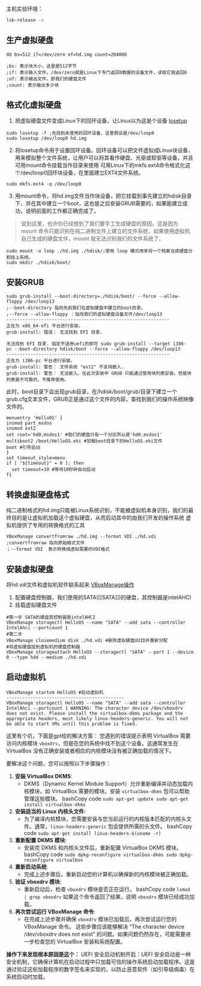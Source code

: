 主机实验环境：
```bash
lsb-release -a
```
## 生产虚拟硬盘
```
dd bs=512 if=/dev/zero of=hd.img count=204800

;bs: 表示块大小，这里是512字节
;if: 表示输入文件，/dev/zero就是Linux下专门返回0数据的设备文件，读取它就返回0
;of: 表示输出文件，即我们的硬盘文件
;count: 表示输出多少块
```

## 格式化虚拟硬盘
1. 把虚拟硬盘文件变成Linux下的回环设备，让Linux以为这是个设备 [losetup](https://wangchujiang.com/linux-command/c/losetup.html)
```
sudo losetup -f ;先找到未使用的回环设备，这里假设是/dev/loop0
sudo losetup /dev/loop0 hd.img
```
2. 将losetup命令用于设置回环设备。回环设备可以把文件虚拟成Linux块设备，用来模拟整个文件系统，让用户可以将其看作硬盘、光驱或软驱等设备，并且可用mount命令挂载当作目录来使用
   可用Linux下的mkfs.ext4命令格式化这个/dev/loop0回环块设备，在里面建立EXT4文件系统。
```
sudo mkfs.ext4 -q /dev/loop0   
```
3. 用mount命令，将hd.img文件当作块设备，把它挂载到事先建立的hdisk目录下，并在其中建立一个boot，这也是之后安装GRUB需要的，如果能建立成功，说明前面的工作都正确完成了。
> 说到这里，也许你已经想到了我们要手工生成硬盘的原因。这是因为 mount 命令只能识别在纯二进制文件上建立的文件系统，如果使用虚拟机自己生成的硬盘文件，mount 就无法识别我们的文件系统了。
```
sudo mount -o loop ./hd.img ./hdisk/;使用 loop 模式用来将一个档案当成硬盘分割挂上系统。
sudo mkdir ./hdisk/boot/
```

## 安装GRUB
```
sudo grub-install --boot-directory=./hdisk/boot/ --force --allow-floppy /dev/loop13
;--boot-directory 指向先前我们在虚拟硬盘中建立的boot目录。
;--force --allow-floppy ：指向我们的虚拟硬盘设备文件/dev/loop13
-------------------------------------------------------------
正在为 x86_64-efi 平台进行安装。  
grub-install: 错误： 无法找到 EFI 目录、

无法找到 EFI 目录. 指定不适用uefi的即可 sudo grub-install --target i386-pc --boot-directory hdisk/boot --force --allow-floppy /dev/loop13
-------------------------------------------------------------
正在为 i386-pc 平台进行安装。  
grub-install: 警告： 文件系统 "ext2" 不支持嵌入.  
grub-install: 警告： 无法嵌入。在此次安装中 GRUB 只能通过使用块列表安装。但是块列表是不可靠的，不推荐使用。
```
此时，boot目录下会出现grub目录，在/hdisk/boot/grub/目录下建立一个grub.cfg文本文件，GRUB正是通过这个文件的内容，查找到我们的操作系统映像文件的。
```
menuentry 'HelloOS' {
insmod part_msdos
insmod ext2
set root='hd0,msdos1' #我们的硬盘只有一个分区所以是'hd0,msdos1'
multiboot2 /boot/HelloOS.eki #加载boot目录下的HelloOS.eki文件
boot #引导启动
}
set timeout_style=menu
if [ "${timeout}" = 0 ]; then
  set timeout=10 #等待10秒钟自动启动
fi
```

## 转换虚拟硬盘格式
纯二进制格式的hd.img只能被Linux系统识别，不能被虚拟机本身识别，我们的最终目的是让虚拟机加载这个虚拟硬盘，从而启动其中的由我们开发的操作系统
虚拟机提供了专用的转换格式的工具
```
VBoxManage convertfromraw ./hd.img --format VDI ./hd.vdi
;convertfromraw 指向原始格式文件
；--format VDI  表示转换成虚拟需要的VDI格式
```

## 安装虚拟硬盘
将hd.vdi文件和虚拟机软件联系起来 [VBoxManage操作](https://zhuanlan.zhihu.com/p/102632501)
1. 配置硬盘控制器，我们使用的SATA([[SATA]])的硬盘，其控制器是intelAHCI
2. 挂载虚拟硬盘文件 
```
#第一步 SATA的硬盘其控制器是intelAHCI
VBoxManage storagectl HelloOS --name "SATA" --add sata --controller IntelAhci --portcount 1
#第二步
VBoxManage closemedium disk ./hd.vdi #删除虚拟硬盘UUID并重新分配
#将虚拟硬盘挂到虚拟机的硬盘控制器
VBoxManage storageattach HelloOS --storagectl "SATA" --port 1 --device 0 --type hdd --medium ./hd.vdi
```

## 启动虚拟机
```
VBoxManage startvm HelloOS #启动虚拟机
--------------------------------------------
VBoxManage storagectl HelloOS --name "SATA" --add sata --controller IntelAhci --portcount 1 WARNING: The character device /dev/vboxdrv does not exist. Please install the virtualbox-dkms package and the appropriate headers, most likely linux-headers-generic. You will not be able to start VMs until this problem is fixed.
```
这里有个坑，下面是gpt给的解决方案：
您遇到的错误提示表明 VirtualBox 需要访问内核模块 `vboxdrv`，但是在您的系统中找不到这个设备。这通常发生在 VirtualBox 没有正确安装或者相应的内核模块没有被正确加载的情况下。

要解决这个问题，您可以按照以下步骤操作：
1. **安装 VirtualBox DKMS**:
    - DKMS（Dynamic Kernel Module Support）允许重新编译并动态加载内核模块，如 VirtualBox 需要的模块。安装 `virtualbox-dkms` 包可以帮助管理这些模块。
    bashCopy code
    `sudo apt-get update sudo apt-get install virtualbox-dkms`
2. **安装适当的 Linux 内核头文件**:
    - 为了编译内核模块，您需要安装与您当前运行的内核版本匹配的内核头文件。通常，`linux-headers-generic` 包会提供所需的头文件。
    bashCopy code
    `sudo apt-get install linux-headers-$(uname -r)`
3. **重新配置 DKMS 模块**:
    - 安装完 DKMS 和内核头文件后，重新配置 VirtualBox DKMS 模块。
    bashCopy code
    `sudo dpkg-reconfigure virtualbox-dkms sudo dpkg-reconfigure virtualbox`
4. **重新启动系统**:
    - 完成上述步骤后，重新启动您的计算机以确保新的内核模块被正确加载。
5. **验证 vboxdrv 模块**:
    - 重新启动后，检查 `vboxdrv` 模块是否正在运行。
    bashCopy code
    `lsmod | grep vboxdrv`
    如果这个命令返回了结果，说明 `vboxdrv` 模块已经成功加载。
6. **再次尝试运行 VBoxManage 命令**:
    - 在完成上述步骤并确保 `vboxdrv` 模块已加载后，再次尝试运行您的 VBoxManage 命令。
这些步骤应该能够解决 “The character device /dev/vboxdrv does not exist” 的问题。如果问题仍然存在，可能需要进一步检查您的 VirtualBox 安装和系统配置。

**操作下来发现根本原因是这个：**
UEFI 安全启动机制开启：UEFI 安全启动是一种安全机制，它确保计算机在启动过程中只加载可信的操作系统启动加载程序。这是通过验证这些加载程序的数字签名来实现的，以防止恶意软件（如引导级病毒）在系统启动时加载。

